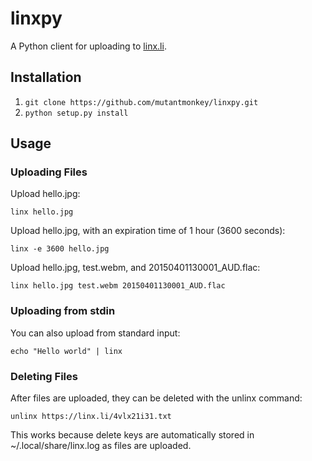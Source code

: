 # linxpy

A Python client for uploading to [linx.li](https://linx.li).

## Installation
1. `git clone https://github.com/mutantmonkey/linxpy.git`
2. `python setup.py install`

## Usage

### Uploading Files
Upload hello.jpg:
```
linx hello.jpg
```

Upload hello.jpg, with an expiration time of 1 hour (3600 seconds):
```
linx -e 3600 hello.jpg
```

Upload hello.jpg, test.webm, and 20150401130001_AUD.flac:
```
linx hello.jpg test.webm 20150401130001_AUD.flac
```

### Uploading from stdin
You can also upload from standard input:
```
echo "Hello world" | linx
```

### Deleting Files
After files are uploaded, they can be deleted with the unlinx command:
```
unlinx https://linx.li/4vlx21i31.txt
```

This works because delete keys are automatically stored in
~/.local/share/linx.log as files are uploaded.
